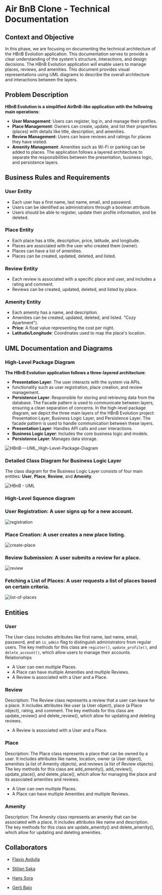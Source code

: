 
# Air BnB Clone - Technical Documentation

## Context and Objective
In this phase, we are focusing on documenting the technical architecture of the HBnB Evolution application. This documentation serves to provide a clear understanding of the system's structure, interactions, and design decisions. The HBnB Evolution application will enable users to manage places, reviews, and amenities. This document provides visual representations using UML diagrams to describe the overall architecture and interactions between the layers.
## Problem Description
**HBnB Evolution is a simplified AirBnB-like application with the following main operations**:
- **User Management**: Users can register, log in, and manage their profiles.
- **Place Management**: Owners can create, update, and list their properties (places) with details like title, description, and amenities.
- **Review Management**: Users can leave reviews and ratings for places they have visited.
- **Amenity Management**: Amenities such as Wi-Fi or parking can be added to places.
The application follows a layered architecture to separate the responsibilities between the presentation, business logic, and persistence layers.
## Business Rules and Requirements


### User Entity
- Each user has a first name, last name, email, and password.
- Users can be identified as administrators through a boolean attribute.
- Users should be able to register, update their profile information, and be deleted.

### Place Entity
- Each place has a title, description, price, latitude, and longitude.
- Places are associated with the user who created them (owner).
- Places can have a list of amenities.
- Places can be created, updated, deleted, and listed.

### Review Entity
- Each review is associated with a specific place and user, and includes a rating and comment.
- Reviews can be created, updated, deleted, and listed by place.

### Amenity Entity
- Each amenity has a name, and description.
- Amenities can be created, updated, deleted, and listed.
 "Cozy Apartment").
- **Price**: A float value representing the cost per night.
- **Latitude/Longitude**: Coordinates used to map the place's location.

## UML Documentation and Diagrams
### High-Level Package Diagram
**The HBnB Evolution application follows a three-layered architecture**:
- **Presentation Layer**: The user interacts with the system via APIs.
- functionality such as user registration, place creation, and review management.
- **Persistence Layer**: Responsible for storing and retrieving data from the database.
The Facade pattern is used to communicate between layers, ensuring a clean separation of concerns.
In the high-level package diagram, we depict the three main layers of the HBnB Evolution project: Presentation Layer, Business Logic Layer, and Persistence Layer. The facade pattern is used to handle communication between these layers.
- **Presentation Layer**: Handles API calls and user interactions.
- **Business Logic Layer**: Includes the core business logic and models.
- **Persistence Layer**: Manages data storage.

![HBnB---UML_High-Level-Package-Diagram](https://github.com/user-attachments/assets/e82d28b2-5a1a-4fac-a680-7c8fd855e944)

### Detailed Class Diagram for Business Logic Layer
The class diagram for the Business Logic Layer consists of four main entities:  **User**, **Place**, **Review**, and **Amenity**. 

![HBnB - UML](https://github.com/user-attachments/assets/6ee8375a-96d3-4c8b-ad09-f8757f4e08c7)

### High-Level Squence diagram

### **User Registration**: A user signs up for a new account.
![registration](https://github.com/user-attachments/assets/cece8985-64b2-446e-bea2-9f1868f02856)
### **Place Creation**: A user creates a new place listing.
![create-place](https://github.com/user-attachments/assets/2730ee67-ec04-400c-a615-c82e97f2c22b)
### **Review Submission**: A user submits a review for a place.
![review](https://github.com/user-attachments/assets/f9e94e5f-f530-4b8b-98d9-d131a5c2b570)
### **Fetching a List of Places**: A user requests a list of places based on certain criteria.
![list-of-places](https://github.com/user-attachments/assets/d4b93437-7ce9-49a2-ac53-4b977db713dd)

## Entities
### User

The User class includes attributes like first name, last name, email, password, and an `is_admin` flag to distinguish administrators from regular users. The key methods for this class are `register()`, `update_profile()`, and `delete_account()`, which allow users to manage their accounts. 
Relationships
- A User can own multiple Places.
- A Place can have multiple Amenities and multiple Reviews.
- A Review is associated with a User and a Place.

### Review

Description: The Review class represents a review that a user can leave for a place. It includes attributes like user (a User object), place (a Place object), rating, and comment. The key methods for this class are update_review() and delete_review(), which allow for updating and deleting reviews.
- A Review is associated with a User and a Place.

### Place

Description: The Place class represents a place that can be owned by a user. It includes attributes like name, location, owner (a User object), amenities (a list of Amenity objects), and reviews (a list of Review objects). The key methods for this class are add_amenity(), add_review(), update_place(), and delete_place(), which allow for managing the place and its associated amenities and reviews.
- A User can own multiple Places.
- A Place can have multiple Amenities and multiple Reviews.

### Amenity

Description: The Amenity class represents an amenity that can be associated with a place. It includes attributes like name and description. The key methods for this class are update_amenity() and delete_amenity(), which allow for updating and deleting amenities.

## Collaborators
- [Flavio Avdulla](https://github.com/FlavioAvdulla)

- [Stilian Saka](https://github.com/StilianSaka)

- [Hans Sora](https://github.com/HansSora)

- [Gerti Bajo](https://github.com/Gerti23)
